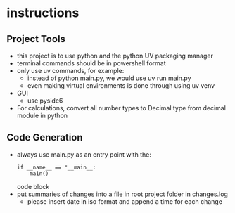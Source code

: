 # instructions
## Project Tools
- this project is to use python and the python UV packaging manager
- terminal commands should be in powershell format
- only use uv commands, for example:
  - instead of python main.py, we would use uv run main.py
  - even making virtual environments is done through using uv venv
- GUI
  - use pyside6
- For calculations, convert all number types to Decimal type from decimal module in python

## Code Generation
- always use main.py as an entry point with the:
    ```
    if __name__ == "__main__:
        main()
    ```
    code block
- put summaries of changes into a file in root project folder in changes.log
  - please insert date in iso format and append a time for each change
